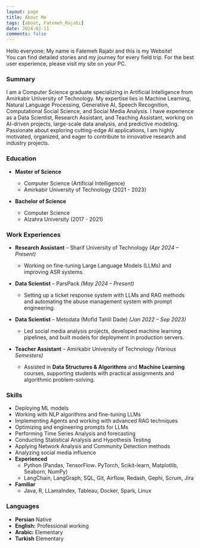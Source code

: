 ```yaml
---
layout: page
title: About Me
tags: [about, Fatemeh_Rajabi]
date: 2024-02-11
comments: false
---
```


Hello everyone; My name is Fatemeh Rajabi and this is my Website! <br> You can find detailed stories and my journey for every field trip. For the best user experience, please visit my site on your PC.

### **Summary**  

I am a Computer Science graduate specializing in Artificial Intelligence from Amirkabir University of Technology. My expertise lies in Machine Learning, Natural Language Processing, Generative AI, Speech Recognition, Computational Social Science, and Social Media Analysis. I have experience as a Data Scientist, Research Assistant, and Teaching Assistant, working on AI-driven projects, large-scale data analysis, and predictive modeling. Passionate about exploring cutting-edge AI applications, I am highly motivated, organized, and eager to contribute to innovative research and industry projects.  

### **Education**  
- **Master of Science**
    - Computer Science (Artificial Intelligence)
    - Amirkabir University of Technology (2021 - 2023)  
   
- **Bachelor of Science**
    - Computer Science 
    - Alzahra University (2017 - 2021)

### **Work Experiences**  
- **Research Assistant** – Sharif University of Technology *(Apr 2024 – Present)*  
  - Working on fine-tuning Large Language Models (LLMs) and improving ASR systems.

- **Data Scientist** – ParsPack *(May 2024 – Present)*  
  - Setting up a ticket response system with LLMs and RAG methods and automating the abuse management system with prompt engineering. 

- **Data Scientist** – Metodata (Mofid Tahlil Dade) *(Jan 2022 – Sep 2023)*  
  - Led social media analysis projects, developed machine learning pipelines, and built models for deployment in production servers.  

- **Teacher Assistant** – Amirkabir University of Technology *(Various Semesters)*  
  - Assisted in **Data Structures & Algorithms** and **Machine Learning** courses, supporting students with practical assignments and algorithmic problem-solving.  

### **Skills**   
- Deploying ML models
- Working with NLP algorithms and fine-tuning LLMs
- Implementing Agents and working with advanced RAG techniques
- Optimizing and engineering prompts for LLMs
- Performing Time Series Analysis and forecasting
- Conducting Statistical Analysis and Hypothesis Testing
- Applying Network Analysis and Community Detection methods
- Analyzing social media influence
- **Experienced**
    - Python (Pandas, TensorFlow، PyTorch, Scikit-learn, Matplotlib, Seaborn, NumPy)
    - LangChain, LangGraph, SQL, Git, Airflow, Redash, Gephi, Scrum, Jira
- **Familiar**
    - Java, R, LLamaIndex, Tableau, Docker, Spark, Linux

### **Languages**  
- **Persian** Native
- **English:** Professional working
- **Arabic:** Elementary
- **Turkish** Elementary
